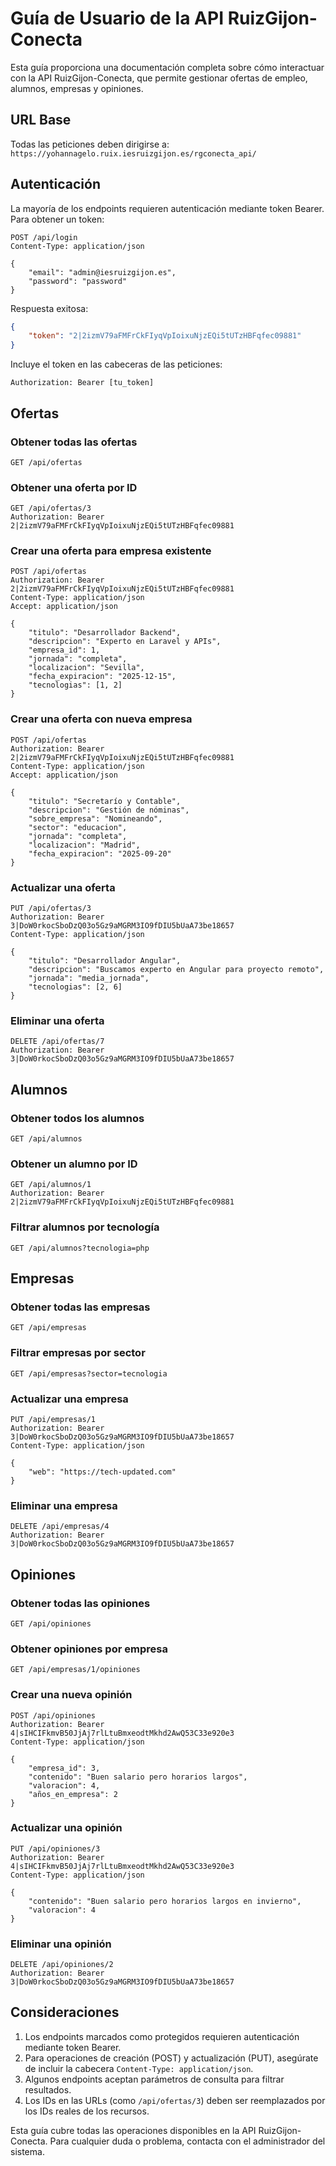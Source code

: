 # Guía de Usuario de la API RuizGijon-Conecta

Esta guía proporciona una documentación completa sobre cómo interactuar con la API RuizGijon-Conecta, que permite gestionar ofertas de empleo, alumnos, empresas y opiniones.

## URL Base

Todas las peticiones deben dirigirse a:  
`https://yohannagelo.ruix.iesruizgijon.es/rgconecta_api/`

## Autenticación

La mayoría de los endpoints requieren autenticación mediante token Bearer. Para obtener un token:

```http
POST /api/login
Content-Type: application/json

{
    "email": "admin@iesruizgijon.es",
    "password": "password"
}
```

Respuesta exitosa:
```json
{
    "token": "2|2izmV79aFMFrCkFIyqVpIoixuNjzEQi5tUTzHBFqfec09881"
}
```

Incluye el token en las cabeceras de las peticiones:
```
Authorization: Bearer [tu_token]
```

## Ofertas

### Obtener todas las ofertas

```http
GET /api/ofertas
```

### Obtener una oferta por ID

```http
GET /api/ofertas/3
Authorization: Bearer 2|2izmV79aFMFrCkFIyqVpIoixuNjzEQi5tUTzHBFqfec09881
```

### Crear una oferta para empresa existente

```http
POST /api/ofertas
Authorization: Bearer 2|2izmV79aFMFrCkFIyqVpIoixuNjzEQi5tUTzHBFqfec09881
Content-Type: application/json
Accept: application/json

{
    "titulo": "Desarrollador Backend",
    "descripcion": "Experto en Laravel y APIs",
    "empresa_id": 1,
    "jornada": "completa",
    "localizacion": "Sevilla",
    "fecha_expiracion": "2025-12-15",
    "tecnologias": [1, 2]
}
```

### Crear una oferta con nueva empresa

```http
POST /api/ofertas
Authorization: Bearer 2|2izmV79aFMFrCkFIyqVpIoixuNjzEQi5tUTzHBFqfec09881
Content-Type: application/json
Accept: application/json

{
    "titulo": "Secretarío y Contable",
    "descripcion": "Gestión de nóminas",
    "sobre_empresa": "Nomineando",
    "sector": "educacion",
    "jornada": "completa",
    "localizacion": "Madrid",
    "fecha_expiracion": "2025-09-20"
}
```

### Actualizar una oferta

```http
PUT /api/ofertas/3
Authorization: Bearer 3|DoW0rkocSboDzQ03o5Gz9aMGRM3IO9fDIU5bUaA73be18657
Content-Type: application/json

{
    "titulo": "Desarrollador Angular",
    "descripcion": "Buscamos experto en Angular para proyecto remoto",
    "jornada": "media_jornada",
    "tecnologias": [2, 6]
}
```

### Eliminar una oferta

```http
DELETE /api/ofertas/7
Authorization: Bearer 3|DoW0rkocSboDzQ03o5Gz9aMGRM3IO9fDIU5bUaA73be18657
```

## Alumnos

### Obtener todos los alumnos

```http
GET /api/alumnos
```

### Obtener un alumno por ID

```http
GET /api/alumnos/1
Authorization: Bearer 2|2izmV79aFMFrCkFIyqVpIoixuNjzEQi5tUTzHBFqfec09881
```

### Filtrar alumnos por tecnología

```http
GET /api/alumnos?tecnologia=php
```

## Empresas

### Obtener todas las empresas

```http
GET /api/empresas
```

### Filtrar empresas por sector

```http
GET /api/empresas?sector=tecnologia
```

### Actualizar una empresa

```http
PUT /api/empresas/1
Authorization: Bearer 3|DoW0rkocSboDzQ03o5Gz9aMGRM3IO9fDIU5bUaA73be18657
Content-Type: application/json

{
    "web": "https://tech-updated.com"
}
```

### Eliminar una empresa

```http
DELETE /api/empresas/4
Authorization: Bearer 3|DoW0rkocSboDzQ03o5Gz9aMGRM3IO9fDIU5bUaA73be18657
```

## Opiniones

### Obtener todas las opiniones

```http
GET /api/opiniones
```

### Obtener opiniones por empresa

```http
GET /api/empresas/1/opiniones
```

### Crear una nueva opinión

```http
POST /api/opiniones
Authorization: Bearer 4|sIHCIFkmvB50JjAj7rlLtuBmxeodtMkhd2AwQ53C33e920e3
Content-Type: application/json

{
    "empresa_id": 3,
    "contenido": "Buen salario pero horarios largos",
    "valoracion": 4,
    "años_en_empresa": 2
}
```

### Actualizar una opinión

```http
PUT /api/opiniones/3
Authorization: Bearer 4|sIHCIFkmvB50JjAj7rlLtuBmxeodtMkhd2AwQ53C33e920e3
Content-Type: application/json

{
    "contenido": "Buen salario pero horarios largos en invierno",
    "valoracion": 4
}
```

### Eliminar una opinión

```http
DELETE /api/opiniones/2
Authorization: Bearer 3|DoW0rkocSboDzQ03o5Gz9aMGRM3IO9fDIU5bUaA73be18657
```

## Consideraciones

1. Los endpoints marcados como protegidos requieren autenticación mediante token Bearer.
2. Para operaciones de creación (POST) y actualización (PUT), asegúrate de incluir la cabecera `Content-Type: application/json`.
3. Algunos endpoints aceptan parámetros de consulta para filtrar resultados.
4. Los IDs en las URLs (como `/api/ofertas/3`) deben ser reemplazados por los IDs reales de los recursos.

Esta guía cubre todas las operaciones disponibles en la API RuizGijon-Conecta. Para cualquier duda o problema, contacta con el administrador del sistema.